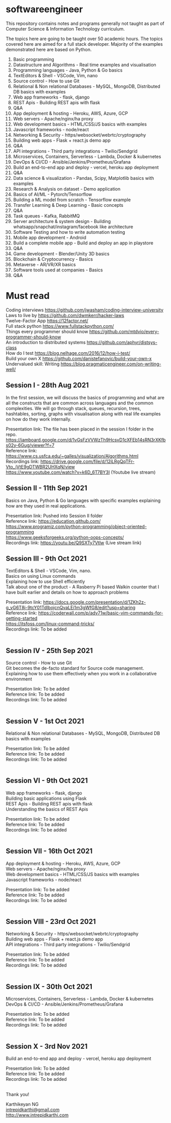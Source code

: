 # softwareengineer
This repository contains notes and programs generally not taught as part of Computer Science &amp; Information Technology curriculum. 

The topics here are going to be taught over 50 academic hours. The topics covered here are aimed for a full stack developer. Majority of the examples demonstrated here are based on Python. 

1. Basic programming
2. Datastructure and Algorithms - Real time examples and visualisation
3. Programming languages - Java, Python & Go basics
4. TextEditors & Shell - VSCode, Vim, nano
5. Source control - How to use Git 
6. Relational & Non relational Databases - MySQL, MongoDB, Distributed DB basics with examples
11. Web app frameworks - flask, django
12. REST Apis - Building REST apis with flask
13. Q&A
14. App deployment & hosting - Heroku, AWS, Azure, GCP
15. Web servers - Apache/nginx/ha proxy
16. Web development basics - HTML/CSS/JS basics with examples
17. Javascript frameworks - node/react
18. Networking & Security - https/websocket/webrtc/cryptography
20. Building web apps - Flask + react.js demo app
21. Q&A
22. API integrations - Third party integrations - Twilio/Sendgrid
23. Microservices, Containers, Serverless - Lambda, Docker & kubernetes
25. DevOps & CI/CD - Ansible/Jenkins/Prometheus/Grafana
27. Build an end-to-end app and deploy - vercel, heroku app deployment
28. Q&A
29. Data science & visualization - Pandas, Scipy, Matplotlib basics with examples
30. Research & Analysis on dataset - Demo application
31. Basics of AI/ML - Pytorch/Tensorflow
32. Building a ML model from scratch - Tensorflow example
33. Transfer Learning & Deep Learning - Basic concepts
34. Q&A
35. Task queues - Kafka, RabbitMQ
36. Server architecture & system design - Building whatsapp/snapchat/instagram/facebook like architecture 
37. Software Testing and how to write automation testing
38. Mobile app development - Android
39. Build a complete mobile app - Build and deploy an app in playstore
40. Q&A
41. Game development - Blender/Unity 3D basics
42. Blockchain & Cryptocurrency - Basics
43. Metaverse - AR/VR/XR basics
44. Software tools used at companies - Basics
45. Q&A

# Must read

Coding interviews https://github.com/jwasham/coding-interview-university <br/>
Laws to live by https://github.com/dwmkerr/hacker-laws <br/>
Twelve-Factor App https://12factor.net/ <br/>
Full stack python https://www.fullstackpython.com/ <br/>
Things every programmer should know https://github.com/mtdvio/every-programmer-should-know <br/>
An introduction to distributed systems https://github.com/aphyr/distsys-class <br/>
How do I test https://blog.nelhage.com/2016/12/how-i-test/ <br/>
Build your own X https://github.com/danistefanovic/build-your-own-x <br/>
Undervalued skill: Writing https://blog.pragmaticengineer.com/on-writing-well/ <br/>



## Session I - 28th Aug 2021
In the first session, we will discuss the basics of programming and what are all the constructs that are common across languages and the common complexities. We will go through stack, queues, recursion, trees, hashtables, sorting, graphs with visualisation along with real life examples on how do they work internally. 

Presentation link: The file has been placed in the session I folder in the repo. https://jamboard.google.com/d/1vGsFzVVWzTh9HcsvD1cXFEb14sRN3rXKfbs02y-6Gug/viewer?f=7 <br/>
Reference link: https://www.cs.usfca.edu/~galles/visualization/Algorithms.html <br/>
Recordings link: https://drive.google.com/file/d/12iLRgQqTFr-Vto_jVtE9gDTWBR2UHXqN/view <br/>
https://www.youtube.com/watch?v=k6D_6T7BY3I (Youtube live stream) <br/>

## Session II - 11th Sep 2021
Basics on Java, Python & Go languages with specific examples explaining how are they used in real applications. 

Presentation link: Pushed into Session II folder <br/>
Reference link: https://education.github.com/ <br/>
https://www.programiz.com/python-programming/object-oriented-programming <br/>
https://www.geeksforgeeks.org/python-oops-concepts/ <br/>
Recordings link: https://youtu.be/Q9SXTy7Vtlw (Live stream link) <br/>

## Session III - 9th Oct 2021
TextEditors & Shell - VSCode, Vim, nano. <br/>
Basics on using Linux commands <br/>
Explaining how to use Shell efficiently <br/>
Talk about one of the product - A Rasberry Pi based Walkin counter that I have built earlier and details on how to approach problems <br/>

Presentation link: https://docs.google.com/presentation/d/1ZKh2z-g_yG6T8j-9tcY01TdIbojcnQvaLEi1m3gWfG8/edit?usp=sharing <br/>
Reference link: https://coderwall.com/p/adv71w/basic-vim-commands-for-getting-started <br/>
                https://itsfoss.com/linux-command-tricks/ <br/>
Recordings link: To be added <br/>
<br/>

## Session IV - 25th Sep 2021
Source control - How to use Git <br/>
Git becomes the de-facto standard for Source code management. <br/>
Explaining how to use them effectively when you work in a collaborative environment <br/>

Presentation link: To be added <br/>
Reference link: To be added <br/>
Recordings link: To be added <br/>
<br/>

## Session V - 1st Oct 2021
Relational & Non relational Databases - MySQL, MongoDB, Distributed DB basics with examples <br/>

Presentation link: To be added <br/>
Reference link: To be added <br/>
Recordings link: To be added <br/>
<br/>

## Session VI - 9th Oct 2021
Web app frameworks - flask, django <br/>
Building basic applications using Flask<br/>
REST Apis - Building REST apis with flask <br/>
Understanding the basics of REST Apis<br/>

Presentation link: To be added <br/>
Reference link: To be added <br/>
Recordings link: To be added <br/>
<br/>

## Session VII - 16th Oct 2021
App deployment & hosting - Heroku, AWS, Azure, GCP<br/>
Web servers - Apache/nginx/ha proxy<br/>
Web development basics - HTML/CSS/JS basics with examples<br/>
Javascript frameworks - node/react<br/>

Presentation link: To be added <br/>
Reference link: To be added <br/>
Recordings link: To be added <br/>
<br/>

## Session VIII - 23rd Oct 2021
Networking & Security - https/websocket/webrtc/cryptography<br/>
Building web apps - Flask + react.js demo app<br/>
API integrations - Third party integrations - Twilio/Sendgrid<br/>

Presentation link: To be added <br/>
Reference link: To be added <br/>
Recordings link: To be added <br/>
<br/>

## Session IX - 30th Oct 2021
Microservices, Containers, Serverless - Lambda, Docker & kubernetes<br/>
DevOps & CI/CD - Ansible/Jenkins/Prometheus/Grafana<br/>

Presentation link: To be added <br/>
Reference link: To be added <br/>
Recordings link: To be added <br/>
<br/>

## Session X - 3rd Nov 2021
Build an end-to-end app and deploy - vercel, heroku app deployment<br/>

Presentation link: To be added <br/>
Reference link: To be added <br/>
Recordings link: To be added <br/>
<br/>



Thank you!

Karthikeyan NG<br/>
intrepidkarthi@gmail.com<br/>
http://www.intrepidkarthi.com<br/>


